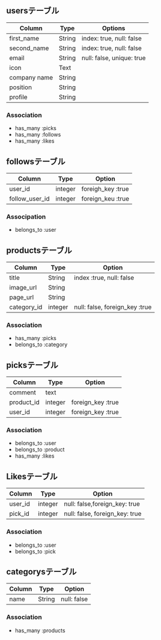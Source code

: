 ## usersテーブル

|Column|Type|Options|
|------|----|-------|
|first_name|String|index: true, null: false|
|second_name|String|index: true, null: false|
|email|String|null: false, unique: true|
|icon|Text|
|company name|String|
|position|String|
|profile|String|

### Association
- has_many :picks
- has_many :follows
- has_many :likes


## followsテーブル

|Column|Type|Option|
|------|----|------|
|user_id|integer|foreigh_key :true|
|follow_user_id|integer|foreign_keu :true|

### Associpation
- belongs_to :user


## productsテーブル

|Column|Type|Option|
|------|----|------|
|title|String|index :true, null: false|
|image_url|String||
|page_url|String||
|category_id|integer|null: false, foreign_key :true|

### Association
- has_many :picks
- belongs_to :category


## picksテーブル

|Column|Type|Option|
|------|----|------|
|comment|text||
|product_id|integer|foreign_key :true|
|user_id|integer|foreign_key :true|

### Association
- belongs_to :user
- belongs_to :product
- has_many :likes

## Likesテーブル
|Column|Type|Option|
|------|----|------|
|user_id|integer|null: false,foreign_key: true|
|pick_id|integer|null: false, foreign_key: true|

### Association
- belongs_to :user
- belongs_to :pick

## categorysテーブル
|Column|Type|Option|
|------|----|------|
|name|String|null: false|

### Association
- has_many :products
